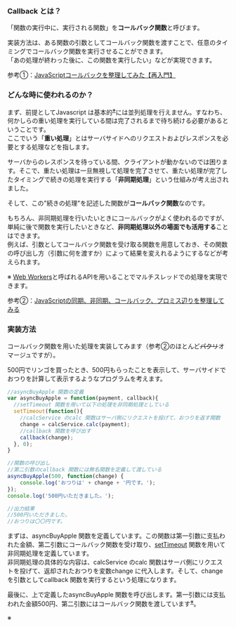 ### Callback とは？
「関数の実行中に、実行される関数」を**コールバック関数**と呼びます。

実装方法は、ある関数の引数としてコールバック関数を渡すことで、任意のタイミングでコールバック関数を実行させることができます。  
「あの処理が終わった後に、この関数を実行したい」などが実現できます。

参考①：[JavaScriptコールバックを整理してみた【再入門】](https://qiita.com/nekoneko-wanwan/items/f6979f687246ba089a35)

### どんな時に使われるのか？
まず、前提としてJavascript は基本的<sup>[※](#ref1)</sup>には並列処理を行えません。すなわち、何かしらの重い処理を実行している間は完了されるまで待ち続ける必要があるということです。  
ここでいう「**重い処理**」とはサーバサイドへのリクエストおよびレスポンスを必要とする処理などを指します。

サーバからのレスポンスを待っている間、クライアントが動かないのでは困ります。そこで、重たい処理は一旦無視して処理を完了させて、重たい処理が完了したタイミングで続きの処理を実行する「**非同期処理**」という仕組みが考え出されました。

そして、この"続きの処理"を記述した関数が**コールバック関数**なのです。

もちろん、非同期処理を行いたいときにコールバックがよく使われるのですが、単純に後で関数を実行したいときなど、**非同期処理以外の場面でも活用する**ことはできます。  
例えば、引数としてコールバック関数を受け取る関数を用意しておき、その関数の呼び出し方（引数に何を渡すか）によって結果を変えれるようにするなどが考えられます。

<a name="ref1"></a>※ [Web Workers](https://ja.wikipedia.org/wiki/Web_Worker)と呼ばれるAPIを用いることでマルチスレッドでの処理を実現できます。

参考②：[JavaScriptの同期、非同期、コールバック、プロミス辺りを整理してみる](https://qiita.com/YoshikiNakamura/items/732ded26c85a7f771a27)

### 実装方法
コールバック関数を用いた処理を実装してみます（参考②のほとんど~~パクリ~~オマージュですが）。

500円でリンゴを買ったとき、500円もらったことを表示して、サーバサイドでおつりを計算して表示するようなプログラムを考えます。
```Javascript
//asyncBuyApple 関数の定義
var asyncBuyApple = function(payment, callback){
  //setTimeout 関数を用いて以下の処理を非同期処理としている
  setTimeout(function(){
    //calcService のcalc 関数はサーバ側にリクエストを投げて、おつりを返す関数
    change = calcService.calc(payment);
    //callback 関数を呼び出す
    callback(change);
  }, 0);
}

//関数の呼び出し
//第二引数のcallback 関数には無名関数を定義して渡している
asyncBuyApple(500, function(change) {
    console.log('おつりは' + change + '円です。');
});
console.log('500円いただきました。');

//出力結果
//500円いただきました。
//おつりは〇〇円です。
```

まずは、asyncBuyApple 関数を定義しています。この関数は第一引数に支払われた金額、第二引数にコールバック関数を受け取り、[setTimeout](https://developer.mozilla.org/ja/docs/Web/API/WindowTimers/setTimeout) 関数を用いて非同期処理を定義しています。  
非同期処理の具体的な内容は、calcService のcalc 関数はサーバ側にリクエストを投げて、返却されたおつりを変数change に代入します。そして、change を引数としてcallback 関数を実行するという処理になります。

最後に、上で定義したasyncBuyApple 関数を呼び出します。第一引数には支払われた金額500円、第二引数にはコールバック関数を渡しています<sup>[※](#ref2)</sup>。




<a name="ref2"></a>※ 
